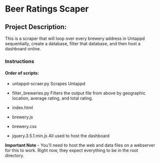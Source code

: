 # Beer Ratings Scaper

## Project Description:
This is a scraper that will loop over every brewery address in Untappd sequentially, create a database, filter that database, and then host a dashboard online.

### Instructions
#### Order of scripts:

- untappd-scraer.py 
Scrapes Untappd
- filter_breweries.py
Filters the output file from above by geographic location, average rating, and total rating.

- index.html
- brewery.js
- brewery.css
- jquery.3.5.1.min.js
All used to host the dashboard

**Important Note** - You'll need to host the web and data files on a webserver for this to work.  Right now, they expect everything to be in the root directory.
